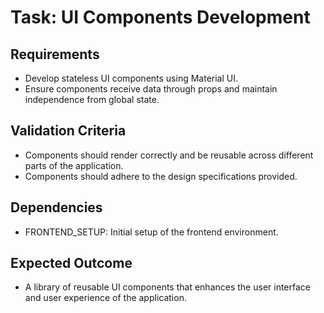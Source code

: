 # Task: UI Components Development

## Requirements
- Develop stateless UI components using Material UI.
- Ensure components receive data through props and maintain independence from global state.

## Validation Criteria
- Components should render correctly and be reusable across different parts of the application.
- Components should adhere to the design specifications provided.

## Dependencies
- FRONTEND_SETUP: Initial setup of the frontend environment.

## Expected Outcome
- A library of reusable UI components that enhances the user interface and user experience of the application.
